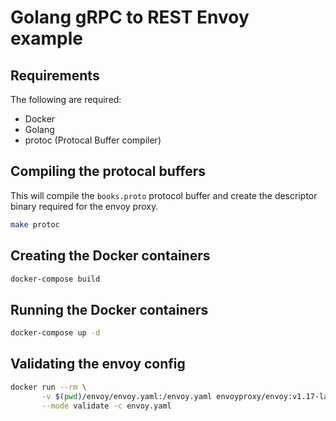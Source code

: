 # Golang gRPC to REST Envoy example

## Requirements

The following are required:

* Docker
* Golang
* protoc (Protocal Buffer compiler)

## Compiling the protocal buffers

This will compile the `books.proto` protocol buffer and create the descriptor binary required for the envoy proxy.

```bash
make protoc
```

## Creating the Docker containers

```bash
docker-compose build
```

## Running the Docker containers

```bash
docker-compose up -d
```

## Validating the envoy config

```bash
docker run --rm \
       -v $(pwd)/envoy/envoy.yaml:/envoy.yaml envoyproxy/envoy:v1.17-latest \
       --mode validate -c envoy.yaml
```

